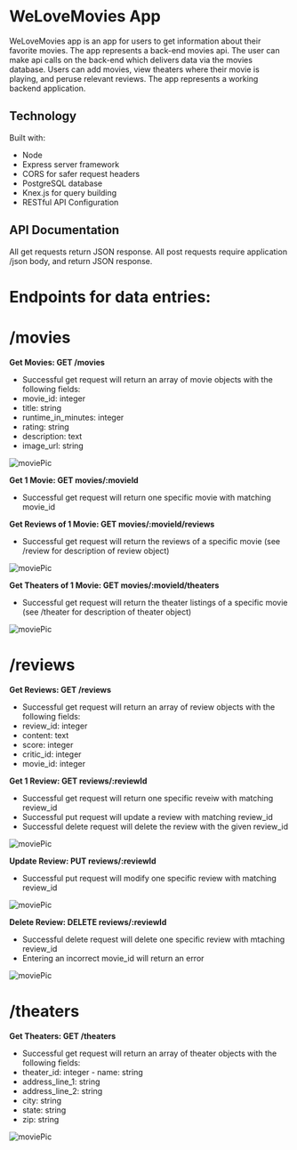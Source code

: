 # WeLoveMovies App

WeLoveMovies app is an app for users to get information about their favorite movies. The app represents a back-end movies api. The user can make api calls on the back-end which delivers data via the movies database. Users can add movies, view theaters where their movie is playing, and peruse relevant reviews. The app represents a working backend application. 

## Technology

Built with:

- Node
- Express server framework
- CORS for safer request headers
- PostgreSQL database
- Knex.js for query building
- RESTful API Configuration

## API Documentation

All get requests return JSON response. All post requests require application /json body, and return JSON response.

# Endpoints for data entries:

# /movies

**Get Movies: GET /movies**

- Successful get request will return an array of movie objects with the following fields:
- movie_id: integer
- title: string
- runtime_in_minutes: integer
- rating: string
- description: text
- image_url: string

![moviePic](/images/movies_get.png)

**Get 1 Movie: GET movies/:movieId**

- Successful get request will return one specific movie with matching movie_id

**Get Reviews of 1 Movie: GET movies/:movieId/reviews**

- Successful get request will return the reviews of a specific movie (see /review for description of review object)

![moviePic](/images/reviews_for_movies.png)

**Get Theaters of 1 Movie: GET movies/:movieId/theaters**

- Successful get request will return the theater listings of a specific movie (see /theater for description of theater object)

![moviePic](/images/theaters_for_movies.png)

# /reviews

**Get Reviews: GET /reviews**

- Successful get request will return an array of review objects with the following fields:
- review_id: integer
- content: text
- score: integer
- critic_id: integer
- movie_id: integer

**Get 1 Review: GET reviews/:reviewId**

- Successful get request will return one specific reveiw with matching review_id
- Successful put request will update a review with matching review_id
- Successful delete request will delete the review with the given review_id

![moviePic](/images/reviews_for_movies.png)

**Update Review: PUT reviews/:reviewId**

- Successful put request will modify one specific review with matching review_id

![moviePic](/images/put_forReviews.png)

**Delete Review: DELETE reviews/:reviewId**

- Successful delete request will delete one specific review with mtaching review_id
- Entering an incorrect movie_id will return an error

![moviePic](/images/delete_validation.png)

# /theaters

**Get Theaters: GET /theaters**

- Successful get request will return an array of theater objects with the following fields:
- theater_id: integer - name: string
- address_line_1: string
- address_line_2: string
- city: string
- state: string
- zip: string

![moviePic](/images/theaters_get.png)
